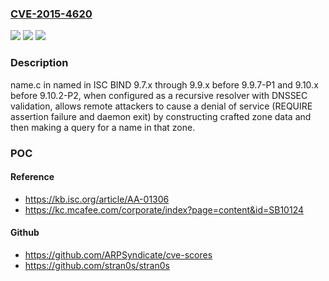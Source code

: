 ### [CVE-2015-4620](https://cve.mitre.org/cgi-bin/cvename.cgi?name=CVE-2015-4620)
![](https://img.shields.io/static/v1?label=Product&message=n%2Fa&color=blue)
![](https://img.shields.io/static/v1?label=Version&message=n%2Fa&color=blue)
![](https://img.shields.io/static/v1?label=Vulnerability&message=n%2Fa&color=brighgreen)

### Description

name.c in named in ISC BIND 9.7.x through 9.9.x before 9.9.7-P1 and 9.10.x before 9.10.2-P2, when configured as a recursive resolver with DNSSEC validation, allows remote attackers to cause a denial of service (REQUIRE assertion failure and daemon exit) by constructing crafted zone data and then making a query for a name in that zone.

### POC

#### Reference
- https://kb.isc.org/article/AA-01306
- https://kc.mcafee.com/corporate/index?page=content&id=SB10124

#### Github
- https://github.com/ARPSyndicate/cve-scores
- https://github.com/stran0s/stran0s

